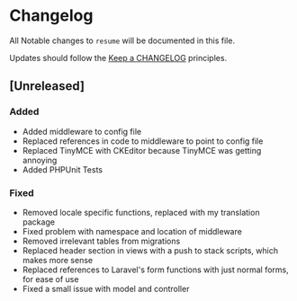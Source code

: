# Changelog

All Notable changes to `resume` will be documented in this file.

Updates should follow the [Keep a CHANGELOG](http://keepachangelog.com/) principles.

## [Unreleased]

### Added
- Added middleware to config file
- Replaced references in code to middleware to point to config file
- Replaced TinyMCE with CKEditor because TinyMCE was getting annoying
- Added PHPUnit Tests

### Fixed
- Removed locale specific functions, replaced with my translation package
- Fixed problem with namespace and location of middleware
- Removed irrelevant tables from migrations
- Replaced header section in views with a push to stack scripts, which makes more sense
- Replaced references to Laravel's form functions with just normal forms, for ease of use
- Fixed a small issue with model and controller